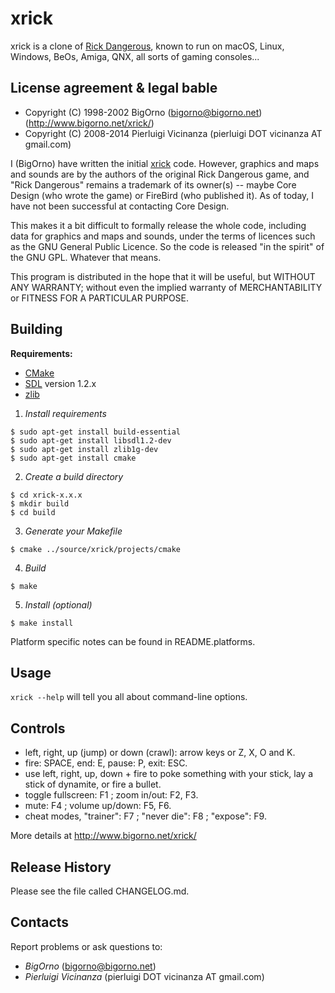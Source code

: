 xrick
=====

xrick is a clone of [Rick Dangerous](http://en.wikipedia.org/wiki/Rick_Dangerous),
known to run on macOS, Linux, Windows, BeOs, Amiga, QNX, all sorts of gaming consoles...

License agreement & legal bable
-------------------------------

* Copyright (C) 1998-2002 BigOrno (bigorno@bigorno.net) (http://www.bigorno.net/xrick/)
* Copyright (C) 2008-2014 Pierluigi Vicinanza (pierluigi DOT vicinanza AT gmail.com)

I (BigOrno) have written the initial [xrick](http://www.bigorno.net/xrick/) code.
However, graphics and maps and sounds are by the authors of the original Rick Dangerous
game, and "Rick Dangerous" remains a trademark of its owner(s) -- maybe
Core Design (who wrote the game) or FireBird (who published it).
As of today, I have not been successful at contacting Core Design.

This makes it a bit difficult to formally release the whole code,
including data for graphics and maps and sounds, under the terms of
licences such as the GNU General Public Licence. So the code is
released "in the spirit" of the GNU GPL. Whatever that means.

This program is distributed in the hope that it will be useful, but
WITHOUT ANY WARRANTY; without even the implied warranty of MERCHANTABILITY
or FITNESS FOR A PARTICULAR PURPOSE.

Building
--------

**Requirements:**

* [CMake](http://www.cmake.org/)
* [SDL](https://www.libsdl.org/download-1.2.php) version 1.2.x
* [zlib](http://www.zlib.net/)

1. *Install requirements*

  ```
  $ sudo apt-get install build-essential
  $ sudo apt-get install libsdl1.2-dev
  $ sudo apt-get install zlib1g-dev
  $ sudo apt-get install cmake
  ```

2. *Create a build directory*

  ```
  $ cd xrick-x.x.x
  $ mkdir build
  $ cd build
  ```

3. *Generate your Makefile*

  `$ cmake ../source/xrick/projects/cmake`

4. *Build*

  `$ make`

5. *Install (optional)*

  `$ make install`

Platform specific notes can be found in README.platforms.

Usage
-----

`xrick --help` will tell you all about command-line options.

Controls
--------

- left, right, up (jump) or down (crawl): arrow keys or Z, X, O and K.
- fire: SPACE, end: E, pause: P, exit: ESC.
- use left, right, up, down + fire to poke something with your stick,
  lay a stick of dynamite, or fire a bullet.
- toggle fullscreen: F1 ; zoom in/out: F2, F3.
- mute: F4 ; volume up/down: F5, F6.
- cheat modes, "trainer": F7 ; "never die": F8 ; "expose": F9.

More details at http://www.bigorno.net/xrick/

Release History
---------------

Please see the file called CHANGELOG.md.

Contacts
--------

Report problems or ask questions to:

* _BigOrno_ (bigorno@bigorno.net)
* _Pierluigi Vicinanza_ (pierluigi DOT vicinanza AT gmail.com)
